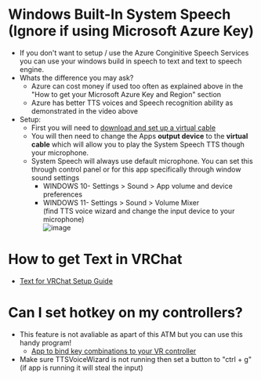 # Windows Built-In System Speech (Ignore if using Microsoft Azure Key)
- If you don't want to setup / use the Azure Conginitive Speech Services you can use your windows build in speech to text and text to speech engine. <br />
- Whats the difference you may ask?
    -  Azure can cost money if used too often as explained above in the "How to get your Microsoft Azure Key and Region" section
    -  Azure has better TTS voices and Speech recognition ability as demonstrated in the video above
- Setup: 
    -  First you will need to [download and set up a virtual cable](https://github.com/VRCWizard/TTS-Voice-Wizard/blob/main/Extra%20Guides/Virtual%20Cable%20Setup.md)
    - You will then need to change the Apps **output device**  to the **virtual cable** which will allow you to play the System Speech TTS though your microphone.
    - System Speech will always use default microphone. You can set this through control panel or for this app specifically through window sound settings
        - WINDOWS 10- Settings > Sound > App volume and device preferences<br />
        - WINDOWS 11- Settings > Sound > Volume Mixer<br />
        (find TTS voice wizard and change the input device to your microphone)<br />
   ![image](https://user-images.githubusercontent.com/101527472/188168225-c10efdbe-a163-4957-a485-8e7bf25de4dd.png)
   
# How to get Text in VRChat
-  [Text for VRChat Setup Guide](https://github.com/VRCWizard/TTS-Voice-Wizard/blob/main/Extra%20Guides/Text%20Setup.md)

# Can I set hotkey on my controllers?
- This feature is not avaliable as apart of this ATM but you can use this handy program! <br />
    - [App to bind key combinations to your VR controller](https://github.com/BOLL7708/OpenVR2Key) <br />
- Make sure TTSVoiceWizard is not running then set a button to "ctrl + g" (if app is running it will steal the input)<br />

